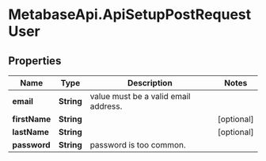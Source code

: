 # MetabaseApi.ApiSetupPostRequestUser

## Properties

Name | Type | Description | Notes
------------ | ------------- | ------------- | -------------
**email** | **String** | value must be a valid email address. | 
**firstName** | **String** |  | [optional] 
**lastName** | **String** |  | [optional] 
**password** | **String** | password is too common. | 


